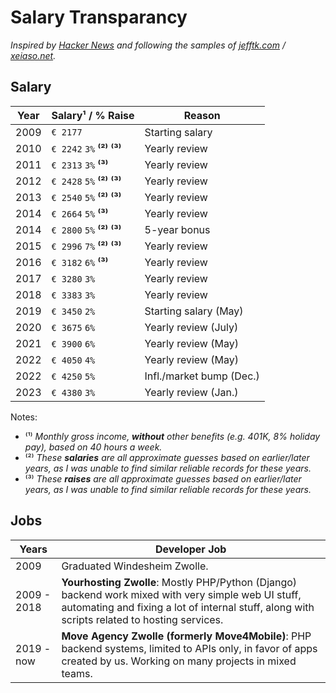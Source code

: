# Salary Transparancy
_Inspired by [Hacker News](https://news.ycombinator.com/item?id=33323826) and following the samples of [jefftk.com](https://www.jefftk.com/money) / [xeiaso.net](https://xeiaso.net/salary-transparency)._ 

## Salary

| **Year** | **Salary¹ / % Raise**         | **Reason**               |
|----------|-------------------------------|--------------------------|
| 2009     | ``€ 2177``                    | Starting salary          |
| 2010     | ``€ 2242`` ``3%`` **⁽²⁾ ⁽³⁾** | Yearly review            |
| 2011     | ``€ 2313`` ``3%`` **⁽³⁾**     | Yearly review            |
| 2012     | ``€ 2428`` ``5%`` **⁽²⁾ ⁽³⁾** | Yearly review            |
| 2013     | ``€ 2540`` ``5%`` **⁽²⁾ ⁽³⁾** | Yearly review            |
| 2014     | ``€ 2664`` ``5%`` **⁽³⁾**     | Yearly review            |
| 2014     | ``€ 2800`` ``5%`` **⁽²⁾ ⁽³⁾** | 5-year bonus             |
| 2015     | ``€ 2996`` ``7%`` **⁽²⁾ ⁽³⁾** | Yearly review            |
| 2016     | ``€ 3182`` ``6%`` **⁽³⁾**     | Yearly review            |
| 2017     | ``€ 3280`` ``3%``             | Yearly review            |
| 2018     | ``€ 3383`` ``3%``             | Yearly review            |
| 2019     | ``€ 3450`` ``2%``             | Starting salary (May)    |
| 2020     | ``€ 3675`` ``6%``             | Yearly review (July)     |
| 2021     | ``€ 3900`` ``6%``             | Yearly review (May)      |
| 2022     | ``€ 4050`` ``4%``             | Yearly review (May)      |
| 2022     | ``€ 4250`` ``5%``             | Infl./market bump (Dec.) |
| 2023     | ``€ 4380`` ``3%``             | Yearly review (Jan.)     |

Notes:
- ⁽¹⁾ *Monthly gross income, **without** other benefits (e.g. 401K, 8% holiday pay), based on 40 hours a week.*
- ⁽²⁾ *These **salaries** are all approximate guesses based on earlier/later years, as I was unable to find similar reliable records for these years.*
- ⁽³⁾ *These **raises** are all approximate guesses based on earlier/later years, as I was unable to find similar reliable records for these years.*

## Jobs

| **Years**   | **Developer Job**                                                                                                                                                                                   |
|-------------|-----------------------------------------------------------------------------------------------------------------------------------------------------------------------------------------------------|
| 2009        | Graduated Windesheim Zwolle.                                                                                                                                                                        | 
| 2009 - 2018 | **Yourhosting Zwolle**: Mostly PHP/Python (Django) backend work mixed with very simple web UI stuff, automating and fixing a lot of internal stuff, along with scripts related to hosting services. | 
| 2019 - now  | **Move Agency Zwolle (formerly Move4Mobile)**: PHP backend systems, limited to APIs only, in favor of apps created by us. Working on many projects in mixed teams.                                  | 
